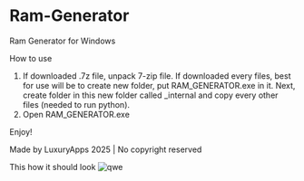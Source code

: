 # Ram-Generator
Ram Generator for Windows

How to use
1. If downloaded .7z file, unpack 7-zip file. If downloaded every files, best for use will be to create new folder, put RAM_GENERATOR.exe in it. Next, create folder in this new folder called _internal and copy every other files (needed to run python).
2. Open RAM_GENERATOR.exe

Enjoy!

Made by LuxuryApps 2025 | No copyright reserved

This how it should look
![qwe](https://github.com/user-attachments/assets/f90afa48-335c-46d7-a8d7-d9b0a1e24a98)
